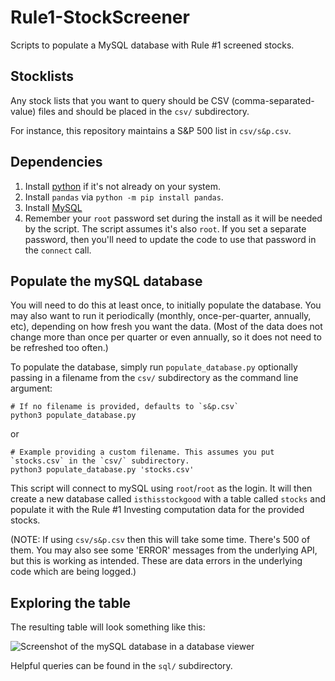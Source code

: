 # Rule1-StockScreener
Scripts to populate a MySQL database with Rule #1 screened stocks.

## Stocklists

Any stock lists that you want to query should be CSV (comma-separated-value) files and should be placed in the `csv/` subdirectory.

For instance, this repository maintains a S&P 500 list in `csv/s&p.csv`.

## Dependencies

1. Install [python](https://www.python.org/downloads/) if it's not already on your system.
2. Install `pandas` via `python -m pip install pandas`.
3. Install [MySQL](https://dev.mysql.com/downloads/installer/)
4. Remember your `root` password set during the install as it will be needed by the script. The script assumes it's also `root`. If you set a separate password, then you'll need to update the code to use that password in the `connect` call.

## Populate the mySQL database

You will need to do this at least once, to initially populate the database. You may also want to run it periodically (monthly, once-per-quarter, annually, etc), depending on how fresh you want the data. (Most of the data does not change more than once per quarter or even annually, so it does not need to be refreshed too often.)

To populate the database, simply run `populate_database.py` optionally passing in a filename from the `csv/` subdirectory as the command line argument:

```
# If no filename is provided, defaults to `s&p.csv`
python3 populate_database.py
```

or

```
# Example providing a custom filename. This assumes you put `stocks.csv` in the `csv/` subdirectory.
python3 populate_database.py 'stocks.csv'
```

This script will connect to mySQL using `root`/`root` as the login. It will then create a new database called `isthisstockgood` with a table called `stocks` and populate it with the Rule #1 Investing computation data for the provided stocks.

(NOTE: If using `csv/s&p.csv` then this will take some time. There's 500 of them. You may also see some 'ERROR' messages from the underlying API, but this is working as intended. These are data errors in the underlying code which are being logged.)

## Exploring the table

The resulting table will look something like this:

![Screenshot of the mySQL database in a database viewer](https://i.imgur.com/XIt2ApD.png)

Helpful queries can be found in the `sql/` subdirectory.
